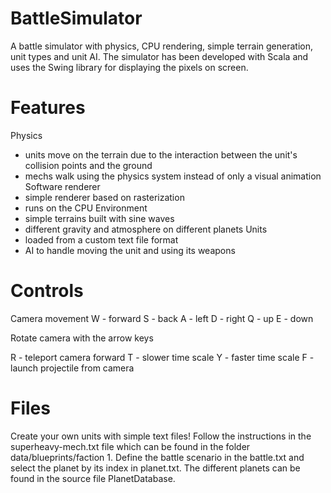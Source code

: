 # BattleSimulator
A battle simulator with physics, CPU rendering, simple terrain generation, unit types and unit AI. The simulator has been developed with Scala and uses the Swing library for displaying the pixels on screen.

# Features
Physics
- units move on the terrain due to the interaction between the unit's collision points and the ground
- mechs walk using the physics system instead of only a visual animation
Software renderer
- simple renderer based on rasterization
- runs on the CPU
Environment
- simple terrains built with sine waves
- different gravity and atmosphere on different planets
Units
- loaded from a custom text file format
- AI to handle moving the unit and using its weapons

# Controls
Camera movement
W - forward
S - back
A - left
D - right
Q - up
E - down

Rotate camera with the arrow keys

R - teleport camera forward
T - slower time scale
Y - faster time scale
F - launch projectile from camera

# Files
Create your own units with simple text files! Follow the instructions in the superheavy-mech.txt file which can be found in the folder data/blueprints/faction 1. Define the battle scenario in the battle.txt and select the planet by its index in planet.txt. The different planets can be found in the source file PlanetDatabase.
